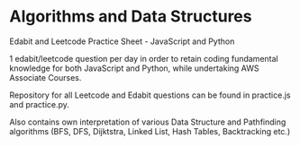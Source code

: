 # Algorithms and Data Structures

Edabit and Leetcode Practice Sheet - JavaScript and Python

1 edabit/leetcode question per day in order to retain coding fundamental knowledge for both JavaScript and Python, while undertaking AWS Associate Courses.

Repository for all Leetcode and Edabit questions can be found in practice.js and practice.py.

Also contains own interpretation of various Data Structure and Pathfinding algorithms (BFS, DFS, Dijktstra, Linked List, Hash Tables, Backtracking etc.)
